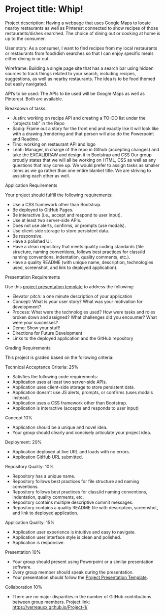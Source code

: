# Project title: Whip!

Project description: Having a webpage that uses Google 
Maps to locate nearby restaurants as well as Pinterest 
connected to show recipes of those restaurants/dishes 
searched. The choice of dining out or cooking at home is 
up to the consumer.

User story: As a consumer, I want to find recipes from my 
local restaurants or restaurants from food/dish searches 
so that I can enjoy specific meals either dining in or out. 

Wireframe: Building a single page site that has a search 
bar using hidden sources to track things related to your 
search, including recipes, suggestions, as well as nearby 
restaurants. The idea is to be food themed but easily 
navigated. 

API’s to be used: The APIs to be used will be Google Maps 
as well as Pinterest. Both are available. 

Breakdown of tasks:
* Justin: working on recipe API and creating a TO-DO list under the “projects tab” in the Repo
* Sadiq: Frame out a story for the front end and exactly like it will look like with a drawing /rendering and that person will also do the Powerpoint and Readme.
* Tino: working on restaurant API and logo
* Leah: Manager, in charge of the repo in Github (accepting changes) and take the EXCALIDRAW and design it in Bootstrap and CSS
Our group proudly states that we will all be working on 
HTML, CSS as well as any questions that may come up. 
We would prefer to assign tasks as smaller items as we 
go rather than one entire blanket title. We are striving to 
assisting each other as well.

Application Requirements

Your project should fulfill the following requirements:
* Use a CSS framework other than Bootstrap.
* Be deployed to GitHub Pages.
* Be interactive (i.e., accept and respond to user input).
* Use at least two server-side APIs.
* Does not use alerts, confirms, or prompts (use modals).
* Use client-side storage to store persistent data.
* Be responsive.
* Have a polished UI.
* Have a clean repository that meets quality coding standards (file structure, naming conventions, follows best practices for class/id naming conventions, indentation, quality comments, etc.).
* Have a quality README (with unique name, description, technologies used, screenshot, and link to deployed application).

 Presentation Requirements

Use this [project presentation template](https://docs.google.com/presentation/d/1_u8TKy5zW5UlrVQVnyDEZ0unGI2tjQPDEpA0FNuBKAw/edit?usp=sharing) to address the following: 
* Elevator pitch: a one minute description of your application
* Concept: What is your user story? What was your motivation for development?
* Process: What were the technologies used? How were tasks and roles broken down and assigned? What challenges did you encounter? What were your successes?
* Demo: Show your stuff!
* Directions for Future Development
* Links to the deployed application and the GitHub repository

Grading Requirements

This project is graded based on the following criteria:

Technical Acceptance Criteria: 25%

* Satisfies the following code requirements:
* Application uses at least two server-side APIs.
* Application uses client-side storage to store persistent data.
* Application doesn't use JS alerts, prompts, or confirms (uses modals instead).
* Application uses a CSS framework other than Bootstrap.
* Application is interactive (accepts and responds to user input)

Concept 10%
* Application should be a unique and novel idea.
* Your group should clearly and concisely articulate your project idea.

Deployment: 20%
* Application deployed at live URL and loads with no errors.
* Application GitHub URL submitted.

Repository Quality: 10%
* Repository has a unique name.
* Repository follows best practices for file structure and naming conventions.
* Repository follows best practices for class/id naming conventions, indentation, quality comments, etc.
* Repository contains multiple descriptive commit messages.
* Repository contains a quality README file with description, screenshot, and link to deployed application.

Application Quality: 15%
* Application user experience is intuitive and easy to navigate.
* Application user interface style is clean and polished.
* Application is responsive.

Presentation 10%
* Your group should present using Powerpoint or a similar presentation software.
* Every group member should speak during the presentation.
* Your presentation should follow the [Project Presentation Template](https://docs.google.com/presentation/d/1_u8TKy5zW5UlrVQVnyDEZ0unGI2tjQPDEpA0FNuBKAw/edit?usp=sharing).

Collaboration 10%
* There are no major disparities in the number of GitHub contributions between group members.
Project link: https://verreauxx.github.io/Project-1/
